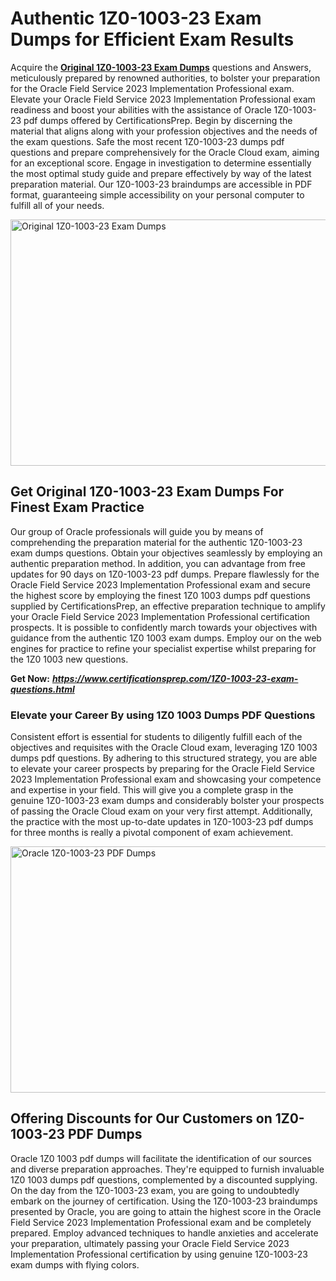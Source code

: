 <h1><strong>Authentic 1Z0-1003-23 Exam Dumps for Efficient Exam Results</strong></h1>
<p>Acquire the <a href="https://www.certificationsprep.com/1Z0-1003-23-exam-questions.html"><strong>Original 1Z0-1003-23 Exam Dumps</strong></a> questions and Answers, meticulously prepared by renowned authorities, to bolster your preparation for the Oracle Field Service 2023 Implementation Professional exam. Elevate your Oracle Field Service 2023 Implementation Professional exam readiness and boost your abilities with the assistance of Oracle 1Z0-1003-23 pdf dumps offered by CertificationsPrep. Begin by discerning the material that aligns along with your profession objectives and the needs of the exam questions. Safe the most recent 1Z0-1003-23 dumps pdf questions and prepare comprehensively for the Oracle Cloud exam, aiming for an exceptional score. Engage in investigation to determine essentially the most optimal study guide and prepare effectively by way of the latest preparation material. Our 1Z0-1003-23 braindumps are accessible in PDF format, guaranteeing simple accessibility on your personal computer to fulfill all of your needs.</p>
<p><img src="https://i.imgur.com/XTkKqDV.png" alt="Original 1Z0-1003-23 Exam Dumps" width="700" height="394" /></p>
<h2><strong>Get Original 1Z0-1003-23 Exam Dumps For Finest Exam Practice</strong></h2>
<p>Our group of Oracle professionals will guide you by means of comprehending the preparation material for the authentic 1Z0-1003-23 exam dumps questions. Obtain your objectives seamlessly by employing an authentic preparation method. In addition, you can advantage from free updates for 90 days on 1Z0-1003-23 pdf dumps. Prepare flawlessly for the Oracle Field Service 2023 Implementation Professional exam and secure the highest score by employing the finest 1Z0 1003 dumps pdf questions supplied by CertificationsPrep, an effective preparation technique to amplify your Oracle Field Service 2023 Implementation Professional certification prospects. It is possible to confidently march towards your objectives with guidance from the authentic 1Z0 1003 exam dumps. Employ our on the web engines for practice to refine your specialist expertise whilst preparing for the 1Z0 1003 new questions.</p>
<p><strong>Get Now:</strong>&nbsp;<strong><a href="https://www.certificationsprep.com/1Z0-1003-23-exam-questions.html"><em>https://www.certificationsprep.com/1Z0-1003-23-exam-questions.html</em></a></strong></p>
<h3><strong>Elevate your Career By using 1Z0 1003 Dumps PDF Questions</strong></h3>
<p>Consistent effort is essential for students to diligently fulfill each of the objectives and requisites with the Oracle Cloud exam, leveraging 1Z0 1003 dumps pdf questions. By adhering to this structured strategy, you are able to elevate your career prospects by preparing for the Oracle Field Service 2023 Implementation Professional exam and showcasing your competence and expertise in your field. This will give you a complete grasp in the genuine 1Z0-1003-23 exam dumps and considerably bolster your prospects of passing the Oracle Cloud exam on your very first attempt. Additionally, the practice with the most up-to-date updates in 1Z0-1003-23 pdf dumps for three months is really a pivotal component of exam achievement.</p>
<p><a href="https://www.certificationsprep.com/1Z0-1003-23-exam-questions.html"><img src="https://i.imgur.com/DQYUJ45.png" alt="Oracle 1Z0-1003-23 PDF Dumps" width="700" height="394" /></a></p>
<h2><strong>Offering Discounts for Our Customers on 1Z0-1003-23 PDF Dumps</strong></h2>
<p>Oracle 1Z0 1003 pdf dumps will facilitate the identification of our sources and diverse preparation approaches. They're equipped to furnish invaluable 1Z0 1003 dumps pdf questions, complemented by a discounted supplying. On the day from the 1Z0-1003-23 exam, you are going to undoubtedly embark on the journey of certification. Using the 1Z0-1003-23 braindumps presented by Oracle, you are going to attain the highest score in the Oracle Field Service 2023 Implementation Professional exam and be completely prepared. Employ advanced techniques to handle anxieties and accelerate your preparation, ultimately passing your Oracle Field Service 2023 Implementation Professional certification by using genuine 1Z0-1003-23 exam dumps with flying colors.</p>
